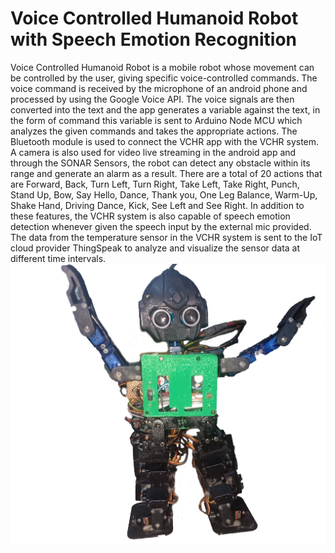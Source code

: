 # Voice Controlled Humanoid Robot with Speech Emotion Recognition
Voice Controlled Humanoid Robot is a mobile robot whose movement can be controlled by the user, giving specific voice-controlled commands. The voice command is received by the microphone of an android phone and processed by using the Google Voice API. The voice signals are then converted into the text and the app generates a variable against the text, in the form of command this variable is sent to Arduino Node MCU which analyzes the given commands and takes the appropriate actions. The Bluetooth module is used to connect the VCHR app with the VCHR system. A camera is also used for video live streaming in the android app and through the SONAR Sensors, the robot can detect any obstacle within its range and generate an alarm as a result. There are a total of 20 actions that are Forward, Back, Turn Left, Turn Right, Take Left, Take Right, Punch, Stand Up, Bow, Say Hello, Dance, Thank you, One Leg Balance, Warm-Up, Shake Hand, Driving Dance, Kick, See Left and See Right. In addition to these features, the VCHR system is also capable of speech emotion detection whenever given the speech input by the external mic provided. The data from the temperature sensor in the VCHR system is sent to the IoT cloud provider ThingSpeak to analyze and visualize the sensor data at different time intervals.
<img src="https://github.com/BismaNa33m/VoiceControlledHumanoidRobot/blob/main/robot%20pic%202.png">

